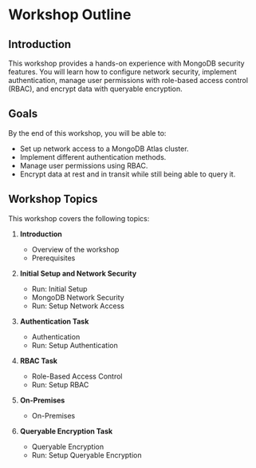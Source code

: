 # Workshop Outline

## Introduction

This workshop provides a hands-on experience with MongoDB security features. You will learn how to configure network security, implement authentication, manage user permissions with role-based access control (RBAC), and encrypt data with queryable encryption.

## Goals

By the end of this workshop, you will be able to:

*   Set up network access to a MongoDB Atlas cluster.
*   Implement different authentication methods.
*   Manage user permissions using RBAC.
*   Encrypt data at rest and in transit while still being able to query it.

## Workshop Topics

This workshop covers the following topics:

1.  **Introduction**
    *   Overview of the workshop
    *   Prerequisites

2.  **Initial Setup and Network Security**
    *   Run: Initial Setup
    *   MongoDB Network Security
    *   Run: Setup Network Access

3.  **Authentication Task**
    *   Authentication
    *   Run: Setup Authentication

4.  **RBAC Task**
    *   Role-Based Access Control
    *   Run: Setup RBAC

5.  **On-Premises**
    *   On-Premises

6.  **Queryable Encryption Task**
    *   Queryable Encryption
    *   Run: Setup Queryable Encryption
